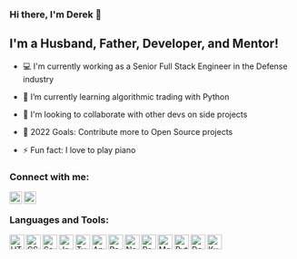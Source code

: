 ### Hi there, I'm Derek 👋

## I'm a Husband, Father, Developer, and Mentor!

- 💻 I'm currently working as a Senior Full Stack Engineer in the Defense industry

- 🌱 I’m currently learning algorithmic trading with Python

- 👯 I'm looking to collaborate with other devs on side projects

- 🥅 2022 Goals: Contribute more to Open Source projects

- ⚡ Fun fact: I love to play piano

### Connect with me:

[<img align="left" alt="derekmborges | LinkedIn" width="22px" src="https://cdn.jsdelivr.net/npm/simple-icons@v3/icons/linkedin.svg" />][linkedin]
[<img align="left" alt="derekmborges | HackerRank" width="22px" src="https://cdn.jsdelivr.net/npm/simple-icons@v3/icons/hackerrank.svg" />][hackerrank]

<br />

### Languages and Tools:
[<img align="left" alt="HTLM5" width="26px" src="https://cdn.jsdelivr.net/npm/simple-icons@v3/icons/html5.svg" />][html5]
[<img align="left" alt="CSS" width="26px" src="https://cdn.jsdelivr.net/npm/simple-icons@v3/icons/css3.svg" />][css]
[<img align="left" alt="Sass" width="26px" src="https://cdn.jsdelivr.net/npm/simple-icons@v3/icons/sass.svg" />][sass]
[<img align="left" alt="Javascript" width="26px" src="https://cdn.jsdelivr.net/npm/simple-icons@v3/icons/javascript.svg" />][javascript]
[<img align="left" alt="Typescript" width="26px" src="https://cdn.jsdelivr.net/npm/simple-icons@v3/icons/typescript.svg" />][typescript]
[<img align="left" alt="Angular" width="26px" src="https://cdn.jsdelivr.net/npm/simple-icons@v3/icons/angular.svg" />][angular]
[<img align="left" alt="React" width="26px" src="https://cdn.jsdelivr.net/npm/simple-icons@v3/icons/react.svg" />][react]
[<img align="left" alt="Node.js" width="26px" src="https://cdn.jsdelivr.net/npm/simple-icons@v3/icons/node-dot-js.svg" />][nodejs]
[<img align="left" alt="Postgres" width="26px" src="https://cdn.jsdelivr.net/npm/simple-icons@v3/icons/postgresql.svg" />][postgres]
[<img align="left" alt="MongoDB" width="26px" src="https://cdn.jsdelivr.net/npm/simple-icons@v3/icons/mongodb.svg" />][mongodb]
[<img align="left" alt="Python" width="26px" src="https://cdn.jsdelivr.net/npm/simple-icons@v3/icons/python.svg" />][python]
[<img align="left" alt="Docker" width="26px" src="https://cdn.jsdelivr.net/npm/simple-icons@v3/icons/docker.svg" />][docker]
[<img align="left" alt="Kubernetes" width="26px" src="https://cdn.jsdelivr.net/npm/simple-icons@v3/icons/kubernetes.svg" />][kubernetes]

<br />
<br />

[linkedin]: https://www.linkedin.com/in/derek-borges
[hackerrank]: https://www.hackerrank.com/derek_m_borges
[html5]: https://developer.mozilla.org/en-US/docs/Glossary/HTML5
[css]: https://www.tutorialrepublic.com/css-tutorial
[sass]: https://sass-lang.com
[javascript]: https://www.javascript.com
[typescript]: https://www.typescriptlang.org
[angular]: https://angular.io
[react]: https://reactjs.org
[nodejs]: https://nodejs.org
[postgres]: https://www.postgresql.org
[mongodb]: https://www.mongodb.com
[python]: https://www.python.org
[docker]: https://www.docker.com
[kubernetes]: https://kubernetes.io
